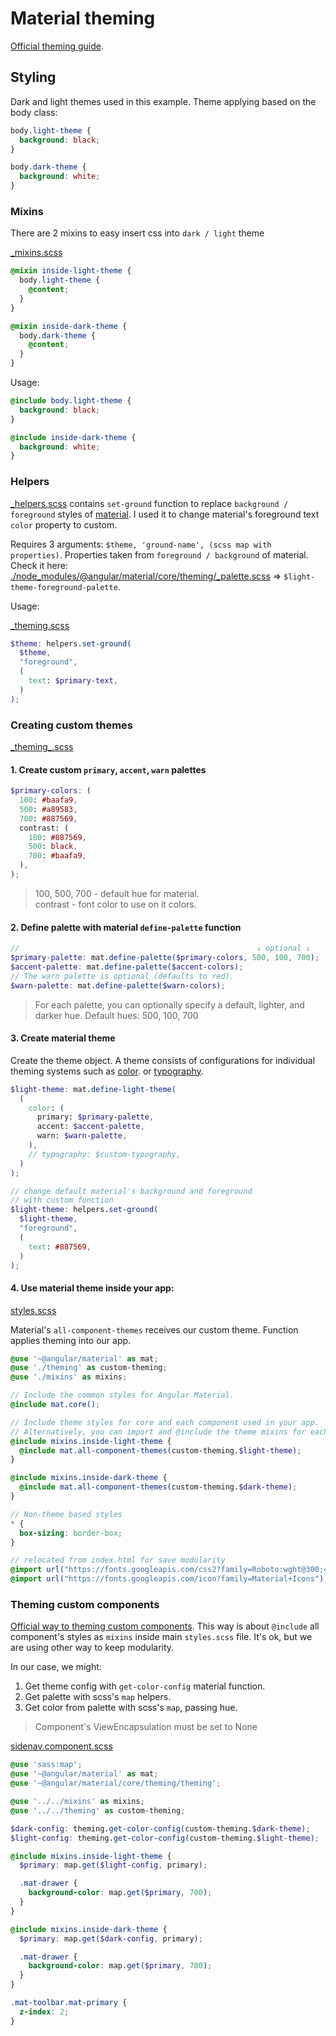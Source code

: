 # Material theming

[Official theming guide](https://material.angular.io/guide/theming).

## Styling

Dark and light themes used in this example. Theme applying based on the body class:

```css
body.light-theme {
  background: black;
}

body.dark-theme {
  background: white;
}
```

### Mixins

There are 2 mixins to easy insert css into `dark / light` theme

[\_mixins.scss](./src/_mixins.scss)

```scss
@mixin inside-light-theme {
  body.light-theme {
    @content;
  }
}

@mixin inside-dark-theme {
  body.dark-theme {
    @content;
  }
}
```

Usage:

```scss
@include body.light-theme {
  background: black;
}

@include inside-dark-theme {
  background: white;
}
```

### Helpers

[\_helpers.scss](./src/_helpers.scss) contains `set-ground` function to replace `background / foreground` styles of [material](https://material.angular.io/). I used it to change material's foreground text `color` property to custom.

Requires 3 arguments: `$theme, 'ground-name', (scss map with properties)`.
Properties taken from `foreground / background` of material. Check it here: [./node_modules/@angular/material/core/theming/\_palette.scss](./node_modules/@angular/material/core/theming/_palette.scss) => `$light-theme-foreground-palette`.

Usage:

[\_theming.scss](./src/_theming.scss)

```scss
$theme: helpers.set-ground(
  $theme,
  "foreground",
  (
    text: $primary-text,
  )
);
```

### Creating custom themes

[\_theming\_.scss](./src/_theming_.scss)

#### 1. Create custom `primary`, `accent`, `warn` palettes

```scss
$primary-colors: (
  100: #baafa9,
  500: #a89583,
  700: #887569,
  contrast: (
    100: #887569,
    500: black,
    700: #baafa9,
  ),
);
```

> 100, 500, 700 - default hue for material.  
> contrast - font color to use on it colors.

#### 2. Define palette with material `define-palette` function

```scss
//                                                     ↓ optional ↓
$primary-palette: mat.define-palette($primary-colors, 500, 100, 700);
$accent-palette: mat.define-palette($accent-colors);
// The warn palette is optional (defaults to red).
$warn-palette: mat.define-palette($warn-colors);
```

> For each palette, you can optionally specify a default, lighter, and darker hue.
> Default hues: 500, 100, 700

#### 3. Create material theme

Create the theme object. A theme consists of configurations for individual theming systems such as [color](https://material.angular.io/guide/theming). or [typography](https://material.angular.io/guide/typography).

```scss
$light-theme: mat.define-light-theme(
  (
    color: (
      primary: $primary-palette,
      accent: $accent-palette,
      warn: $warn-palette,
    ),
    // typography: $custom-typography,
  )
);

// change default material's background and foreground
// with custom function
$light-theme: helpers.set-ground(
  $light-theme,
  "foreground",
  (
    text: #887569,
  )
);
```

#### 4. Use material theme inside your app:

[styles.scss](./src/styles.scss)

Material's `all-component-themes` receives our custom theme. Function applies theming into our app.

```scss
@use '~@angular/material' as mat;
@use './theming' as custom-theming;
@use './mixins' as mixins;

// Include the common styles for Angular Material.
@include mat.core();

// Include theme styles for core and each component used in your app.
// Alternatively, you can import and @include the theme mixins for each component.
@include mixins.inside-light-theme {
  @include mat.all-component-themes(custom-theming.$light-theme);
}

@include mixins.inside-dark-theme {
  @include mat.all-component-themes(custom-theming.$dark-theme);
}

// Non-theme based styles
* {
  box-sizing: border-box;
}

// relocated from index.html for save modularity
@import url("https://fonts.googleapis.com/css2?family=Roboto:wght@300;400;500&display=swap");
@import url("https://fonts.googleapis.com/icon?family=Material+Icons");
```

### Theming custom components

[Official way to theming custom components](https://material.angular.io/guide/theming-your-components). This way is about `@include` all component's styles as `mixins` inside main `styles.scss` file. It's ok, but we are using other way to keep modularity.

In our case, we might:

1. Get theme config with `get-color-config` material function.
2. Get palette with scss's `map` helpers.
3. Get color from palette with scss's `map`, passing hue.

> Component's ViewEncapsulation must be set to None

[sidenav.component.scss](./src/app/sidenav/sidenav.component.scss)

```scss
@use 'sass:map';
@use '~@angular/material' as mat;
@use '~@angular/material/core/theming/theming';

@use '../../mixins' as mixins;
@use '../../theming' as custom-theming;

$dark-config: theming.get-color-config(custom-theming.$dark-theme);
$light-config: theming.get-color-config(custom-theming.$light-theme);

@include mixins.inside-light-theme {
  $primary: map.get($light-config, primary);

  .mat-drawer {
    background-color: map.get($primary, 700);
  }
}

@include mixins.inside-dark-theme {
  $primary: map.get($dark-config, primary);

  .mat-drawer {
    background-color: map.get($primary, 700);
  }
}

.mat-toolbar.mat-primary {
  z-index: 2;
}
```
